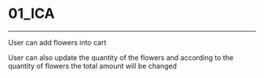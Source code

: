 # 01_ICA
<hr>
<p>User can add flowers into cart</p>
<p>User can also update the quantity of the flowers and according to the quantity of flowers the total amount will be changed</p>
